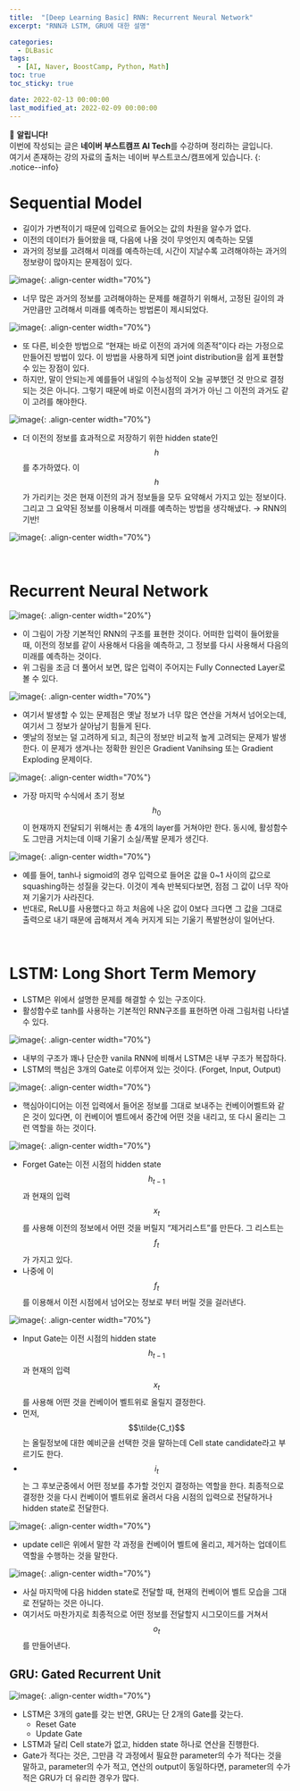 ```yaml
---
title:  "[Deep Learning Basic] RNN: Recurrent Neural Network"
excerpt: "RNN과 LSTM, GRU에 대한 설명"

categories:
  - DLBasic
tags:
  - [AI, Naver, BoostCamp, Python, Math]
toc: true
toc_sticky: true

date: 2022-02-13 00:00:00
last_modified_at: 2022-02-09 00:00:00
---
```

📌 **알립니다!**<br>
이번에 작성되는 글은 **네이버 부스트캠프 AI Tech**를 수강하며 정리하는 글입니다.<br>
여기서 존재하는 강의 자료의 출처는 네이버 부스트코스/캠프에게 있습니다.
{: .notice--info}

# Sequential Model

- 길이가 가변적이기 때문에 입력으로 들어오는 값의 차원을 알수가 없다.
- 이전의 데이터가 들어왔을 때, 다음에 나올 것이 무엇인지 예측하는 모델
- 과거의 정보를 고려해서 미래를 예측하는데, 시간이 지날수록 고려해야하는 과거의 정보량이 많아지는 문제점이 있다.

![image](https://user-images.githubusercontent.com/91870042/153200831-9472c79a-eb75-458f-8794-dcb4a741cc23.png){: .align-center width="70%"}


- 너무 많은 과거의 정보를 고려해야하는 문제를 해결하기 위해서, 고정된 길이의 과거만큼만 고려해서 미래를 예측하는 방법론이 제시되었다.

![image](https://user-images.githubusercontent.com/91870042/153200866-6535f31f-4d7d-4399-8907-27e34700e405.png){: .align-center width="70%"}

- 또 다른, 비슷한 방법으로 “현재는 바로 이전의 과거에 의존적”이다 라는 가정으로 만들어진 방법이 있다. 이 방법을 사용하게 되면 joint distribution을 쉽게 표현할 수 있는 장점이 있다.
- 하지만, 말이 안되는게 예를들어 내일의 수능성적이 오늘 공부했던 것 만으로 결정되는 것은 아니다. 그렇기 때문에 바로 이전시점의 과거가 아닌 그 이전의 과거도 같이 고려를 해야한다.

![image](https://user-images.githubusercontent.com/91870042/153200894-aa5bde07-a13c-4df6-b6f6-e0d16d5fe009.png){: .align-center width="70%"}

- 더 이전의 정보를 효과적으로 저장하기 위한 hidden state인 $$h$$ 를 추가하였다. 이 $$h$$가 가리키는 것은 현재 이전의 과거 정보들을 모두 요약해서 가지고 있는 정보이다. 그리고 그 요약된 정보를 이용해서 미래를 예측하는 방법을 생각해냈다. → RNN의 기반!

![image](https://user-images.githubusercontent.com/91870042/153201026-c956e597-9d29-4c11-9d00-1653a0a35393.png){: .align-center width="70%"}

<br>

# Recurrent Neural Network

![image](https://user-images.githubusercontent.com/91870042/153200939-987a4528-b7e4-4fc9-a50c-15e65ad29b1e.png){: .align-center width="20%"}

- 이 그림이 가장 기본적인 RNN의 구조를 표현한 것이다. 어떠한 입력이 들어왔을 때, 이전의 정보를 같이 사용해서 다음을 예측하고, 그 정보를 다시 사용해서 다음의 미래를 예측하는 것이다.
- 위 그림을 조금 더 풀어서 보면, 많은 입력이 주어지는 Fully Connected Layer로 볼 수 있다.

![image](https://user-images.githubusercontent.com/91870042/153200966-d58999c4-6b94-420b-90be-ff5b05f7ff0b.png){: .align-center width="70%"}

- 여기서 발생할 수 있는 문제점은 옛날 정보가 너무 많은 연산을 거쳐서 넘어오는데, 여기서 그 정보가 살아남기 힘들게 된다.
- 옛날의 정보는 덜 고려하게 되고, 최근의 정보만 비교적 높게 고려되는 문제가 발생한다. 이 문제가 생겨나는 정확한 원인은 Gradient Vanihsing 또는 Gradient Exploding 문제이다.

![image](https://user-images.githubusercontent.com/91870042/153201087-ae96b65a-41f6-4792-9812-bfe53d956a1f.png){: .align-center width="70%"}

- 가장 마지막 수식에서 초기 정보 $$h_0$$이 현재까지 전달되기 위해서는 총 4개의 layer를 거쳐야만 한다. 동시에, 활성함수도 그만큼 거치는데 이때 기울기 소실/폭발 문제가 생긴다.

![image](https://user-images.githubusercontent.com/91870042/153201104-dc2fdde0-add6-46f8-8a81-bbe019005635.png){: .align-center width="70%"}

- 예를 들어, tanh나 sigmoid의 경우 입력으로 들어온 값을 0~1 사이의 값으로 squashing하는 성질을 갖는다. 이것이 계속 반복되다보면, 점점 그 값이 너무 작아져 기울기가 사라진다.
- 반대로, ReLU를 사용했다고 하고 처음에 나온 값이 0보다 크다면 그 값을 그대로 출력으로 내기 때문에 곱해져서 계속 커지게 되는 기울기 폭발현상이 일어난다.

<br>

# LSTM: Long Short Term Memory

- LSTM은 위에서 설명한 문제를 해결할 수 있는 구조이다.
- 활성함수로 tanh를 사용하는 기본적인 RNN구조를 표현하면 아래 그림처럼 나타낼 수 있다.

![image](https://user-images.githubusercontent.com/91870042/153201131-d50143a3-b255-4581-a3db-5e85e73a29b3.png){: .align-center width="70%"}

- 내부의 구조가 꽤나 단순한 vanila RNN에 비해서 LSTM은 내부 구조가 복잡하다.
- LSTM의 핵심은 3개의 Gate로 이루어져 있는 것이다. (Forget, Input, Output)

![image](https://user-images.githubusercontent.com/91870042/153201155-2f0b2a14-8a24-461c-92da-7554e02027d1.png){: .align-center width="70%"}

- 핵심아이디어는 이전 입력에서 들어온 정보를 그대로 보내주는 컨베이어벨트와 같은 것이 있다면, 이 컨베이어 벨트에서 중간에 어떤 것을 내리고, 또 다시 올리는 그런 역할을 하는 것이다.

![image](https://user-images.githubusercontent.com/91870042/153201171-b17d4a4d-7787-4919-9900-6650f5004d7f.png){: .align-center width="70%"}

- Forget Gate는 이전 시점의 hidden state $$h_{t-1}$$과 현재의 입력 $$x_t$$를 사용해 이전의 정보에서 어떤 것을 버릴지 “제거리스트”를 만든다. 그 리스트는 $$f_t$$가 가지고 있다.
- 나중에 이 $$f_t$$를 이용해서 이전 시점에서 넘어오는 정보로 부터 버릴 것을 걸러낸다.

![image](https://user-images.githubusercontent.com/91870042/153201201-ed71d841-de82-4f77-94a3-ca8fb5722559.png){: .align-center width="70%"}

- Input Gate는 이전 시점의 hidden state $$h_{t-1}$$과 현재의 입력 $$x_t$$를 사용해 어떤 것을 컨베이어 벨트위로 올릴지 결정한다.
- 먼저, $$\tilde{C_t}$$는 올릴정보에 대한 예비군을 선택한 것을 말하는데 Cell state candidate라고 부르기도 한다.
- $$i_t$$는 그 후보군중에서 어떤 정보를 추가할 것인지 결정하는 역할을 한다. 최종적으로 결정한 것을 다시 컨베이어 벨트위로 올려서 다음 시점의 입력으로 전달하거나 hidden state로 전달한다.

![image](https://user-images.githubusercontent.com/91870042/153201223-0ae37659-13bc-459e-8d7b-1d7482ca3c86.png){: .align-center width="70%"}

- update cell은 위에서 말한 각 과정을 컨베이어 벨트에 올리고, 제거하는 업데이트 역할을 수행하는 것을 말한다.

![image](https://user-images.githubusercontent.com/91870042/153201247-1bbcfacd-0a6a-4eb3-a070-e7da5cafa66d.png){: .align-center width="70%"}

- 사실 마지막에 다음 hidden state로 전달할 때, 현재의 컨베이어 벨트 모습을 그대로 전달하는 것은 아니다.
- 여기서도 마찬가지로 최종적으로 어떤 정보를 전달할지 시그모이드를 거쳐서 $$o_t$$를 만들어낸다.

## GRU: Gated Recurrent Unit

![image](https://user-images.githubusercontent.com/91870042/153201283-2600e225-5f69-43ca-81da-a424765cc062.png){: .align-center width="70%"}

- LSTM은 3개의 gate를 갖는 반면, GRU는 단 2개의 Gate를 갖는다.
    - Reset Gate
    - Update Gate
- LSTM과 달리 Cell state가 없고, hidden state 하나로 연산을 진행한다.
- Gate가 적다는 것은, 그만큼 각 과정에서 필요한 parameter의 수가 적다는 것을 말하고, parameter의 수가 적고, 연산의 output이 동일하다면, parameter의 수가 적은 GRU가 더 유리한 경우가 많다.